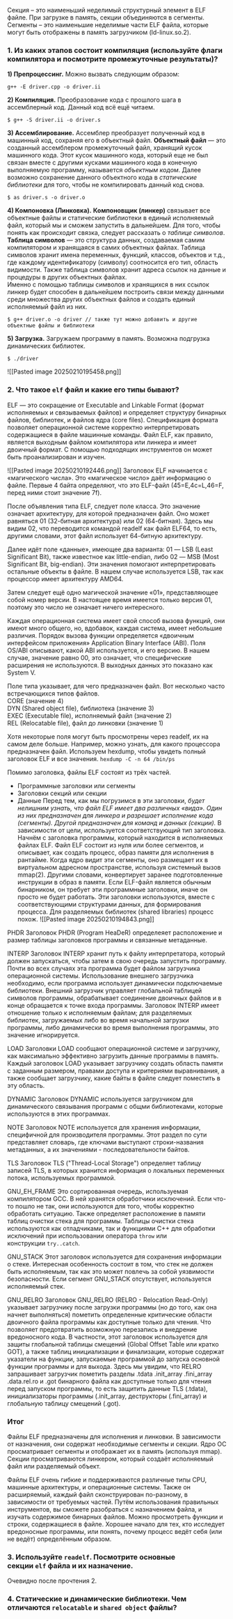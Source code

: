 Секция – это наименьший неделимый структурный элемент в ELF файле. При загрузке в память, секции объединяются в сегменты. Сегменты – это наименьшие неделимые части ELF файла, которые могут быть отображены в память загрузчиком (ld-linux.so.2).
### **1. Из каких этапов состоит компиляция (используйте флаги компилятора и посмотрите промежуточные результаты)?**

**1) Препроцессинг.** Можно вызвать следующим образом:
```
g++ -E driver.cpp -o driver.ii
```
**2) Компиляция.** Преобразование кода с прошлого шага в ассемблерный код. Данный код всё ещё читаем.
```
$ g++ -S driver.ii -o driver.s
```
**3) Ассемблирование.** Ассемблер преобразует полученный код в машинный код, сохраняя его в объектный файл. 
**Объектный файл** — это созданный ассемблером промежуточный файл, хранящий кусок машинного кода. Этот кусок машинного кода, который еще не был связан вместе с другими кусками машинного кода в конечную выполняемую программу, называется _объектным кодом_.
Далее возможно сохранение данного объектного кода в _статические библиотеки_ для того, чтобы не компилировать данный код снова.
```
$ as driver.s -o driver.o
```
**4) Компоновка (Линковка).** **Компоновщик (линкер)** связывает все объектные файлы и статические библиотеки в единый исполняемый файл, который мы и сможем запустить в дальнейшем. Для того, чтобы понять как происходит связка, следует рассказать о _таблице символов_.
**Таблица символов** — это структура данных, создаваемая самим компилятором и хранящаяся в самих объектных файлах. Таблица символов хранит имена переменных, функций, классов, объектов и т.д., где каждому идентификатору (символу) соотносится его тип, область видимости. Также таблица символов хранит адреса ссылок на данные и процедуры в других объектных файлах.  
Именно с помощью таблицы символов и хранящихся в них ссылок линкер будет способен в дальнейшем построить связи между данными среди множества других объектных файлов и создать единый исполняемый файл из них.
```
$ g++ driver.o -o driver // также тут можно добавить и другие объектные файлы и библиотеки
```
**5) Загрузка.** Загружаем программу в память. Возможна подгрузка динамических библиотек.
```
$ ./driver 
```

![[Pasted image 20250210195458.png]]

### **2. Что такое `elf` файл и какие его типы бывают?**

ELF — это сокращение от Executable and Linkable Format (формат исполняемых и связываемых файлов) и определяет структуру бинарных файлов, библиотек, и файлов ядра (core files). Спецификация формата позволяет операционной системе корректно интерпретировать содержащиеся в файле машинные команды. Файл ELF, как правило, является выходным файлом компилятора или линкера и имеет двоичный формат. С помощью подходящих инструментов он может быть проанализирован и изучен.

![[Pasted image 20250210192446.png]]
Заголовок ELF начинается с «магического числа». Это «магическое число» даёт информацию о файле. Первые 4 байта определяют, что это ELF-файл (45=E,4c=L,46=F, перед ними стоит значение 7f).

После объявления типа ELF, следует поле класса. Это значение означает архитектуру, для которой предназначен файл. Оно может равняться 01 (32-битная архитектура) или 02 (64-битная). Здесь мы видим 02, что переводится командой readelf как файл ELF64, то есть, другими словами, этот файл использует 64-битную архитектуру. 

Далее идёт поле «данные», имеющее два варианта: 01 — LSB (Least Significant Bit), также известное как little-endian, либо 02 — MSB (Most Significant Bit, big-endian). Эти значения помогают интерпретировать остальные объекты в файле. В нашем случае используется LSB, так как процессор имеет архитектуру AMD64.

Затем следует ещё одно магической значение «01», представляющее собой номер версии. В настоящее время имеется только версия 01, поэтому это число не означает ничего интересного.

Каждая операционная система имеет свой способ вызова функций, они имеют много общего, но, вдобавок, каждая система, имеет небольшие различия. Порядок вызова функции определяется «двоичным интерфейсом приложения» Application Binary Interface (ABI). Поля OS/ABI описывают, какой ABI используется, и его версию. В нашем случае, значение равно 00, это означает, что специфические расширения не используются. В выходных данных это показано как System V.

Поле типа указывает, для чего предназначен файл. Вот несколько часто встречающихся типов файлов.  
CORE (значение 4)  
DYN (Shared object file), библиотека (значение 3)  
EXEC (Executable file), исполняемый файл (значение 2)  
REL (Relocatable file), файл до линковки (значение 1)

Хотя некоторые поля могут быть просмотрены через readelf, их на самом деле больше. Например, можно узнать, для какого процессора предназначен файл. Используем hexdump, чтобы увидеть полный заголовок ELF и все значения.
`hexdump -C -n 64 /bin/ps`

Помимо заголовка, файлы ELF состоят из трёх частей.  
- Программные заголовки или сегменты
- Заголовки секций или секции
- Данные
Перед тем, как мы погрузимся в эти заголовки, *будет нелишним узнать, что файл ELF имеет два различных «вида». Один из них предназначен для линкера и разрешает исполнение кода (сегменты). Другой предназначен для команд и данных (секции).* В зависимости от цели, используется соответствующий тип заголовка. Начнём с заголовка программы, который находится в исполняемых файлах ELF.
Файл ELF состоит из нуля или более сегментов, и описывает, как создать процесс, образ памяти для исполнения в рантайме. Когда ядро видит эти сегменты, оно размещает их в виртуальном адресном пространстве, используя системный вызов mmap(2). Другими словами, конвертирует заранее подготовленные инструкции в образ в памяти. Если ELF-файл является обычным бинарником, он требует эти программные заголовки, иначе он просто не будет работать. Эти заголовки используются, вместе с соответствующими структурами данных, для формирования процесса. Для разделяемых библиотек (shared libraries) процесс похож.
![[Pasted image 20250210194843.png]]

PHDR
Заголовок PHDR (Program HeaDeR) определеяет расположение и размер таблицы заголовков программы и
связанные метаданные.

INTERP
Заголовок INTERP хранит путь к файлу интерпретатора, который должен запускаться, чтобы затем в свою очередь запустить программу. Почти во всех случаях эта программа будет файлом загрузчика операционной системы. Использование внешнего загрузчика необходимо, если программа использует динамически подключаемые библиотеки. Внешний загрузчик управляет глобальной таблицей символов программы, обрабатывает соединение двоичных файлов и в конце обращается к точке входа программы. Заголовок INTERP имеет отношение только к исполняемым файлам; для разделяемых библиотек, загружаемых либо во время начальной загрузки программы, либо динамически во время выполнения программы, это значение игнорируется.

LOAD
Заголовки LOAD сообщают операционной системе и загрузчику, как максимально эффективно загрузить данные программы в память. Каждый заголовок LOAD указывает загрузчику создать область памяти с заданным размером, правами доступа и критериями выравнивания, а также сообщает загрузчику, какие байты в файле следует поместить в эту область. 

DYNAMIC
Заголовок DYNAMIC используется загрузчиком для динамического связывания программ с общми библиотеками, которые используются в этих программах.

NOTE
Заголовок NOTE используется для хранения информации, специфичной для производителя программы. Этот раздел по сути представляет словарь, где ключами выступают строки-названия метаданных, а их значениями - последовательности байтов.

TLS
Заголовок TLS ("Thread-Local Storage") определяет таблицу записей TLS, в которых хранится информация о локальных переменных потока, используемых программой.

GNU_EH_FRAME
Это сортированная очередь, используемая компилятором GCC. В ней хранятся обработчики исключений. Если что-то пошло не так, они используются для того, чтобы корректно обработать ситуацию. Также определяет расположение в памяти таблиц очистки стека для программы. Таблицы очистки стека используются как отладчиками, так и функциями C++ для обработки исключений при использовании оператора `throw` или конструкции `try..catch`.

GNU_STACK
Этот заголовок используется для сохранения информации о стеке. Интересная особенность состоит в том, что стек не должен быть исполняемым, так как это может повлечь за собой уязвимости безопасности. Если сегмент GNU_STACK отсутствует, используется исполняемый стек.

GNU_RELRO
Заголовок GNU_RELRO (RELRO - Relocation Read-Only) указывает загрузчику после загрузки программы (но до того, как она начнет выполняться) пометить определенные критические области двоичного файла программы как доступные только для чтения. Что позволяет предотвратить возможную перезапись и внедрение вредоносного кода. В частности, этот заголовок используется для защиты глобальной таблицы смещений (Global Offset Table или кратко GOT), а также таблиц инициализации и финализации, которые содержат указатели на функции, запускаемые программой до запуска основной функции программы и для выхода.
Здесь мы увидим, что RELRO запрашивает загрузчик пометить разделы .tdata .init_array .fini_array .data.rel.ro и .got бинарного файла как доступные только для чтения перед запуском программы, то есть защитить данные TLS (.tdata), инициализаторы программы (.init_array, деструкторы (.fini_array) и глобальную таблицу смещений (.got).

### Итог
Файлы ELF предназначены для исполнения и линковки. В зависимости от назначения, они содержат необходимые сегменты и секции. Ядро ОС просматривает сегменты и отображает их в память (используя mmap). Секции просматриваются линкером, который создаёт исполняемый файл или разделяемый объект.  
  
Файлы ELF очень гибкие и поддерживаются различные типы CPU, машинные архитектуры, и операционные системы. Также он расширяемый, каждый файл сконструирован по-разному, в зависимости от требуемых частей. Путём использования правильных инструментов, вы сможете разобраться с назначением файла, и изучать содержимое бинарных файлов. Можно просмотреть функции и строки, содержащиеся в файле. Хорошее начало для тех, кто исследует вредоносные программы, или понять, почему процесс ведёт себя (или не ведёт) определённым образом.
### 3. Используйте `readelf`. Посмотрите основные секции `elf` файла и их назначение.
Очевидно после прочтения 2.
### 4. Статические и динамические библиотеки. Чем отличаются `relocatable` и `shared object` файлы?
